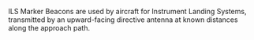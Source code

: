 ILS Marker Beacons are used by aircraft for Instrument Landing Systems, transmitted by an upward-facing directive antenna at known distances along the approach path.